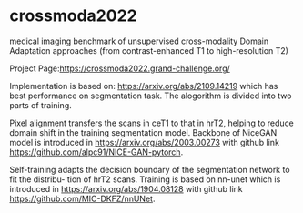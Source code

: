 # crossmoda2022
medical imaging benchmark of unsupervised cross-modality Domain Adaptation approaches (from contrast-enhanced T1 to high-resolution T2)

Project Page:https://crossmoda2022.grand-challenge.org/

Implementation is based on: https://arxiv.org/abs/2109.14219 which has best performance on segmentation task. The alogorithm is divided into two parts of training. 

Pixel alignment transfers the scans in ceT1 to that in hrT2, helping to reduce domain shift in the training segmentation model. Backbone of NiceGAN model is introduced in https://arxiv.org/abs/2003.00273 with github link https://github.com/alpc91/NICE-GAN-pytorch. 

Self-training adapts the decision boundary of the segmentation network to fit the distribu- tion of hrT2 scans. Training is based on nn-unet which is introduced in https://arxiv.org/abs/1904.08128 with github link https://github.com/MIC-DKFZ/nnUNet.
